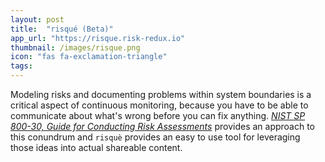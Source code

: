 ```yaml
---
layout: post
title:  "risqué (Beta)"
app_url: "https://risque.risk-redux.io"
thumbnail: /images/risque.png
icon: "fas fa-exclamation-triangle"
tags:
---
```


Modeling risks and documenting problems within system boundaries is a critical aspect of continuous monitoring, because you have to be able to communicate about what's wrong before you can fix anything. _[NIST SP 800-30, Guide for Conducting Risk Assessments](https://csrc.nist.gov/publications/detail/sp/800-30/rev-1/final)_ provides an approach to this conundrum and `risquè` provides an easy to use tool for leveraging those ideas into actual shareable content.